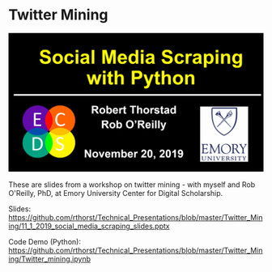 # Twitter Mining

![alt_text](https://raw.githubusercontent.com/rthorst/Technical_Presentations/master/Twitter_Mining/ppt_screenshot.PNG)


These are slides from a workshop on twitter mining - with myself and Rob O'Reilly, PhD, at Emory University Center for Digital Scholarship.

Slides: https://github.com/rthorst/Technical_Presentations/blob/master/Twitter_Mining/11_1_2019_social_media_scraping_slides.pptx

Code Demo (Python): https://github.com/rthorst/Technical_Presentations/blob/master/Twitter_Mining/Twitter_mining.ipynb


